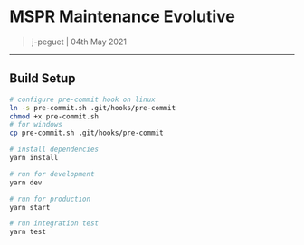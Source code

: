 # MSPR Maintenance Evolutive
> j-peguet | 04th May 2021
---

## Build Setup

```bash
# configure pre-commit hook on linux
ln -s pre-commit.sh .git/hooks/pre-commit
chmod +x pre-commit.sh
# for windows
cp pre-commit.sh .git/hooks/pre-commit

# install dependencies
yarn install

# run for development
yarn dev

# run for production
yarn start

# run integration test
yarn test
```

